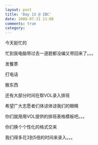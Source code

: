 ```yaml
---
layout: post
title: 'Day 13 @ IBC'
date: 2008-07-31 21:08
comments: true
category: 
---
```

    

今天挺忙的

忙到我电脑带过去一道题都没编又带回来了。。。

发餐票

打电话

搬东西

还有大部分时间在帮VOL录入排班

希望广大志愿者们体谅体谅我们的眼睛

你们就用用VOL提供的排班表格模板吧。。。

你们换个个性化的格式交来

我们得多花3到5倍的时间来录入。。。   

